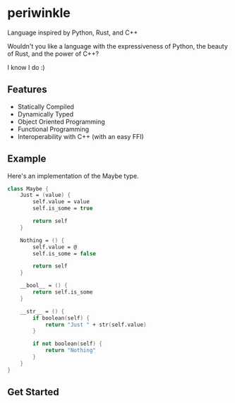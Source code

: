 # periwinkle
Language inspired by Python, Rust, and C++

Wouldn't you like a language with the expressiveness of Python, the beauty of Rust, and the power of C++?

I know I do :)


## Features

- Statically Compiled
- Dynamically Typed
- Object Oriented Programming
- Functional Programming
- Interoperability with C++ (with an easy FFI)

## Example

Here's an implementation of the Maybe type.

```fsharp
class Maybe {
    Just = (value) {
        self.value = value
        self.is_some = true

        return self
    }

    Nothing = () {
        self.value = @
        self.is_some = false

        return self
    }

    __bool__ = () {
        return self.is_some
    }

    __str__ = () {
        if boolean(self) {
            return "Just " + str(self.value)
        }

        if not boolean(self) {
            return "Nothing"
        }
    }
}
```


## Get Started

```bash
```